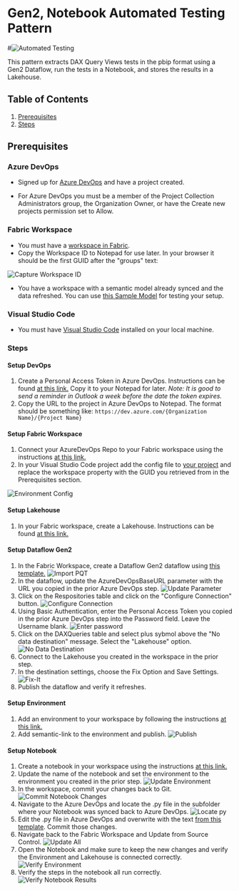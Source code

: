 # Gen2, Notebook Automated Testing Pattern

#![Automated Testing](./images/automated-testing.png)

This pattern extracts DAX Query Views tests in the pbip format using a Gen2 Dataflow, run the tests in a Notebook, and stores the results in a Lakehouse.

## Table of Contents
1. [Prerequisites](#prerequisites)
1. [Steps](#steps)

## Prerequisites

### Azure DevOps
-  Signed up for <a href="https://docs.microsoft.com/en-us/azure/devops/user-guide/sign-up-invite-teammates?view=azure-devops" target="_blank">Azure DevOps</a> and have a project created.

- For Azure DevOps you must be a member of the Project Collection Administrators group, the Organization Owner, or have the Create new projects permission set to Allow. 

### Fabric Workspace

 - You must have a <a href="https://learn.microsoft.com/en-us/fabric/get-started/workspaces" target="_blank">workspace in Fabric</a>.
 - Copy the Workspace ID to Notepad for use later.  In your browser it should be the first GUID after the "groups" text:

 ![Capture Workspace ID](./images/capture-workspace-id.png)

 - You have a workspace with a semantic model already synced and the data refreshed. You can use <a href="https://github.com/kerski/fabric-dataops-patterns/tree/main/Semantic%20Model" target="_blank">this Sample Model</a> for testing your setup.

### Visual Studio Code

- You must have <a href="https://code.visualstudio.com/download" target="_blank">Visual Studio Code</a> installed on your local machine.

### Steps

#### Setup DevOps
    
1. Create a Personal Access Token in Azure DevOps. Instructions can be found <a href="https://learn.microsoft.com/en-us/azure/devops/organizations/accounts/use-personal-access-tokens-to-authenticate?view=azure-devops&tabs=Windows#create-a-pat" target="_blank">at this link.</a> Copy it to your Notepad for later.  *Note: It is good to send a reminder in Outlook a week before the date the token expires.*
1. Copy the URL to the project in Azure DevOps to Notepad.  The format should be something like: ```https://dev.azure.com/{Organization Name}/{Project Name}```

#### Setup Fabric Workspace
1. Connect your AzureDevOps Repo to your Fabric workspace using the instructions <a href="https://learn.microsoft.com/en-us/fabric/cicd/git-integration/git-get-started?tabs=commit-to-git#connect-a-workspace-to-an-azure-repo" target="_blank">at this link.</a>      
1. In your Visual Studio Code project add the config file to <a href="https://github.com/kerski/fabric-dataops-patterns/blob/main/Azure%20DevOps/.pbixproj.json">your project</a> and replace the workspace property with the GUID you retrieved from in the Prerequisites section.

![Environment Config](./images/environment-config.png)

#### Setup Lakehouse

1. In your Fabric workspace, create a Lakehouse.  Instructions can be found <a href="https://learn.microsoft.com/en-us/fabric/onelake/create-lakehouse-onelake#create-a-lakehouse" target="_blank">at this link.</a>

#### Setup Dataflow Gen2

1. In the Fabric Workspace, create a Dataflow Gen2 dataflow using <a href="https://github.com/kerski/fabric-dataops-patterns/blob/main/Dataflow%20Gen2/API%20-%20Azure%20DevOps%20DAX%20Queries%20-%20Gen%202.pqt" target="_blank">this template.</a>
![Import PQT](./images/import-pqt.png)
1. In the dataflow, update the AzureDevOpsBaseURL parameter with the URL you copied in the prior Azure DevOps step.
![Update Parameter](./images/update-azuredevopsbaseurl.png)
1. Click on the Respositories table and click on the "Configure Connection" button.
![Configure Connection](./images/update-credentials.png)
1. Using Basic Authentication, enter the Personal Access Token you copied in the prior Azure DevOps step into the Password field.  Leave the Username blank.
![Enter password](./images/enter-password.png)
1. Click on the DAXQueries table and select plus sybmol above the "No data destination" message. Select the "Lakehouse" option.
![No Data Destination](./images/data-destination.png)
1. Connect to the Lakehouse you created in the workspace in the prior step. 
1. In the destination settings, choose the Fix Option and Save Settings.
![Fix-It](./images/fix-it.png)
1. Publish the dataflow and verify it refreshes.

#### Setup Environment
1. Add an environment to your workspace by following the instructions <a href="https://learn.microsoft.com/en-us/fabric/data-engineering/create-and-use-environment" target="_blank">at this link.</a>
1. Add semantic-link to the environment and publish.
![Publish](./images/publish-all.png)

#### Setup Notebook
1. Create a notebook in your workspace using the instructions <a href="https://learn.microsoft.com/en-us/fabric/data-engineering/how-to-use-notebook" target="_blank">at this link.</a>
1. Update the name of the notebook and set the environment to the environment you created in the prior step.
![Update Environment](./images/update-environment.png)
1. In the workspace, commit your changes back to Git.
![Commit Notebook Changes](./images/commit-notebook-changes.png)
1. Navigate to the Azure DevOps and locate the .py file in the subfolder where your Notebook was synced back to Azure DevOps.
![Locate py](./images/locate-py.png)
1. Edit the .py file in Azure DevOps and overwrite with the text <a href="https://github.com/kerski/fabric-dataops-patterns/blob/main/Notebook/Notebook%20Testing%20Example.py" target="_blank">from this template</a>. Commit those changes.
1. Navigate back to the Fabric Workspace and Update from Source Control.
![Update All](./images/update-all-notebook.png)
1. Open the Notebook and make sure to keep the new changes and verify the Environment and Lakehouse is connected correctly.
![Verify Environment](./images/verify-environment.png)
1. Verify the steps in the notebook all run correctly.
![Verify Notebook Results](./images/verify-notebook-results.png)

